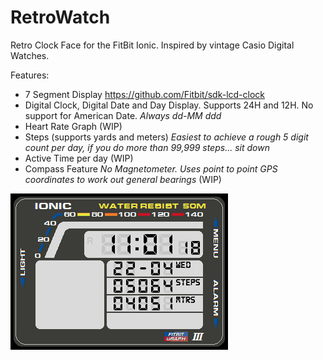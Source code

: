 # RetroWatch

Retro Clock Face for the FitBit Ionic. Inspired by vintage Casio Digital Watches.

Features:
- 7 Segment Display https://github.com/Fitbit/sdk-lcd-clock
- Digital Clock, Digital Date and Day Display. Supports 24H and 12H. No support for American Date. *Always dd-MM ddd*
- Heart Rate Graph (WIP)
- Steps (supports yards and meters) *Easiest to achieve a rough 5 digit count per day, if you do more than 99,999 steps... sit down*
- Active Time per day (WIP)
- Compass Feature *No Magnetometer. Uses point to point GPS coordinates to work out general bearings* (WIP)

![Alt text](/RetroClock-screenshot.png?raw=true "Optional Title")

